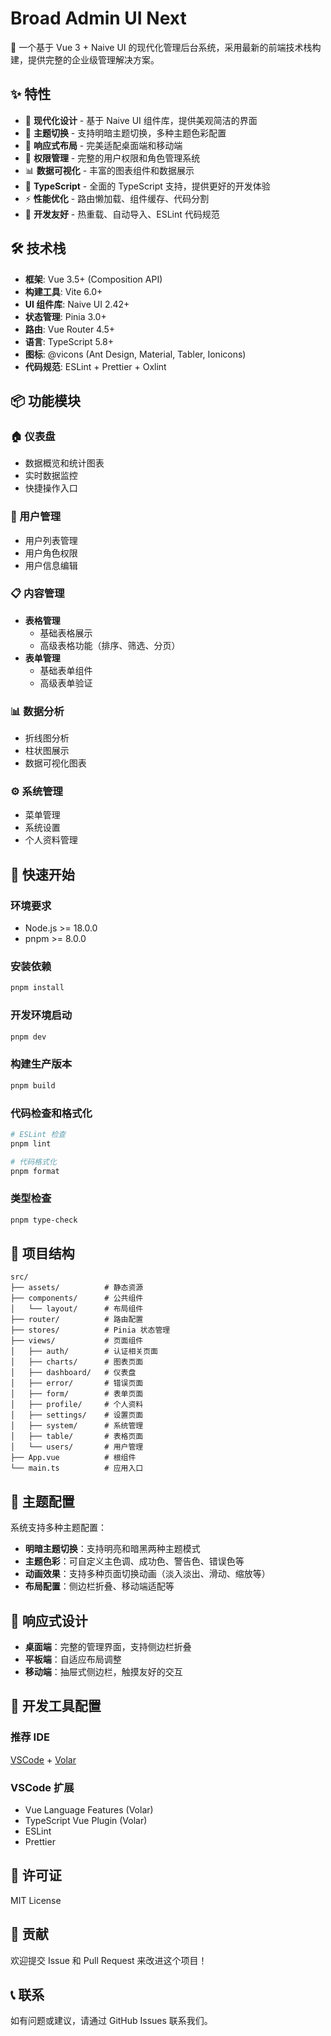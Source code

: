 # Broad Admin UI Next

🚀 一个基于 Vue 3 + Naive UI 的现代化管理后台系统，采用最新的前端技术栈构建，提供完整的企业级管理解决方案。

## ✨ 特性

- 🎨 **现代化设计** - 基于 Naive UI 组件库，提供美观简洁的界面
- 🌙 **主题切换** - 支持明暗主题切换，多种主题色彩配置
- 📱 **响应式布局** - 完美适配桌面端和移动端
- 🔐 **权限管理** - 完整的用户权限和角色管理系统
- 📊 **数据可视化** - 丰富的图表组件和数据展示
- 🎯 **TypeScript** - 全面的 TypeScript 支持，提供更好的开发体验
- ⚡ **性能优化** - 路由懒加载、组件缓存、代码分割
- 🔧 **开发友好** - 热重载、自动导入、ESLint 代码规范

## 🛠️ 技术栈

- **框架**: Vue 3.5+ (Composition API)
- **构建工具**: Vite 6.0+
- **UI 组件库**: Naive UI 2.42+
- **状态管理**: Pinia 3.0+
- **路由**: Vue Router 4.5+
- **语言**: TypeScript 5.8+
- **图标**: @vicons (Ant Design, Material, Tabler, Ionicons)
- **代码规范**: ESLint + Prettier + Oxlint

## 📦 功能模块

### 🏠 仪表盘
- 数据概览和统计图表
- 实时数据监控
- 快捷操作入口

### 👥 用户管理
- 用户列表管理
- 用户角色权限
- 用户信息编辑

### 📋 内容管理
- **表格管理**
  - 基础表格展示
  - 高级表格功能（排序、筛选、分页）
- **表单管理**
  - 基础表单组件
  - 高级表单验证

### 📊 数据分析
- 折线图分析
- 柱状图展示
- 数据可视化图表

### ⚙️ 系统管理
- 菜单管理
- 系统设置
- 个人资料管理

## 🚀 快速开始

### 环境要求

- Node.js >= 18.0.0
- pnpm >= 8.0.0

### 安装依赖

```bash
pnpm install
```

### 开发环境启动

```bash
pnpm dev
```

### 构建生产版本

```bash
pnpm build
```

### 代码检查和格式化

```bash
# ESLint 检查
pnpm lint

# 代码格式化
pnpm format
```

### 类型检查

```bash
pnpm type-check
```

## 📁 项目结构

```
src/
├── assets/          # 静态资源
├── components/      # 公共组件
│   └── layout/      # 布局组件
├── router/          # 路由配置
├── stores/          # Pinia 状态管理
├── views/           # 页面组件
│   ├── auth/        # 认证相关页面
│   ├── charts/      # 图表页面
│   ├── dashboard/   # 仪表盘
│   ├── error/       # 错误页面
│   ├── form/        # 表单页面
│   ├── profile/     # 个人资料
│   ├── settings/    # 设置页面
│   ├── system/      # 系统管理
│   ├── table/       # 表格页面
│   └── users/       # 用户管理
├── App.vue          # 根组件
└── main.ts          # 应用入口
```

## 🎨 主题配置

系统支持多种主题配置：

- **明暗主题切换**：支持明亮和暗黑两种主题模式
- **主题色彩**：可自定义主色调、成功色、警告色、错误色等
- **动画效果**：支持多种页面切换动画（淡入淡出、滑动、缩放等）
- **布局配置**：侧边栏折叠、移动端适配等

## 📱 响应式设计

- **桌面端**：完整的管理界面，支持侧边栏折叠
- **平板端**：自适应布局调整
- **移动端**：抽屉式侧边栏，触摸友好的交互

## 🔧 开发工具配置

### 推荐 IDE

[VSCode](https://code.visualstudio.com/) + [Volar](https://marketplace.visualstudio.com/items?itemName=Vue.volar)

### VSCode 扩展

- Vue Language Features (Volar)
- TypeScript Vue Plugin (Volar)
- ESLint
- Prettier

## 📄 许可证

MIT License

## 🤝 贡献

欢迎提交 Issue 和 Pull Request 来改进这个项目！

## 📞 联系

如有问题或建议，请通过 GitHub Issues 联系我们。
